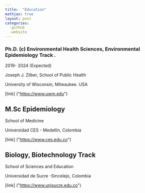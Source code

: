 ```yaml
---
title:  "Education"
mathjax: true
layout: post
categories: 
  -github
  -website
---
```


### Ph.D. (c) Environmental Health Sciences, Environmental Epidemiology Track .  
2019-  2024  (Expected)

Joseph J. Zilber, School of Public Health

University of Wisconsin, Milwaukee. USA

[link] ("https://www.uwm.edu")

## M.Sc Epidemiology

School of Medicine

Universidad CES - Medellín, Colombia

[link] ("https://www.ces.edu.co")

## Biology, Biotechnology Track

School of Sciences and Education

Universidad de Sucre -Sincelejo, Colombia

[link] ("https://www.unisucre.edu.co")
